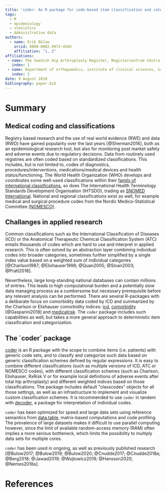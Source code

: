 ```yaml
---
title: 'coder: An R package for code-based item classification and categorization'
tags:
  - R
  - epidemiology
  - statistics
  - Administrative data
authors:
  - name: Erik Bülow
    orcid: 0000-0002-9973-456X
    affiliation: "1, 2"
affiliations:
 - name: The Swedish Hip Arthroplasty Register, Registercentrum Västra Götaland, Gothenburg, Sweden
   index: 1
 - name: Department of orthopaedics, institute of clinical sciences, Sahlgrenska Academy, University of Gothenburg, Gothenburg, Sweden
   index: 2
date: 9 August 2018
bibliography: paper.bib
---
```


# Summary

## Medical coding and classifications

Registry based research and the use of real world evidence (RWE) and data (RWD) have gained popularity over the last years [@Sherman2016], both as an epidemiological research tool, but also for monitoring post market safety and adverse events due to regulatory decisions. Data from routinely used registries are often coded based on standardized classifications. This includes, but is not limited to, codes of diagnostics, procedures/interventions, medications/medical devices and health status/functioning. The World Health Organization (WHO) develops and coordinates some well-used classifications within their [family of international classifications](https://www.who.int/classifications/), so does The International Health Terminology Standards Development Organisation (IHTSDO), trading as [SNOMED International](snomed.org). National and regional classifications exist as well, for example medical and surgical procedure codes from the Nordic Medico-Statistical Committee [(NOMESCO)](http://nowbase.org/). 


## Challanges in applied research

Common classifications such as the International Classification of Diseases (ICD) or the Anatomical Therapeutic Chemical Classification System (ATC) entails thousands of codes which are hard to use and interpret in applied research. This is often solved by an abstraction layer combining individual codes into broader categories, sometimes further simplified by a single index value based on a weighted sum of individual categories [@Charlson1987; @Elixhauser1998; @Quan2005; @Sloan2003; @Pratt2018]. 
 
Nevertheless, large long-standing national databases can contain millions of entries. This leads to high computational burden and a potentially slow data managing process as a cumbersome but necessary prerequisite before any relevant analysis can be performed. There are several R-packages with a delibarate focus on comorbidity data coded by ICD and summarized by the Charlson or Elixhauser comorbidity indices: [icd](https://jackwasey.github.io/icd), [comorbidity](https://ellessenne.github.io/comorbidity/) [@Gasparini2018] and [medicalrisk](https://github.com/patrickmdnet/medicalrisk). The `coder` package includes such capabilities as well, but takes a more general approach to deterministic item classification and categorization.


## The ´coder´ package

[coder](https://eribul.github.io/coder/) is an R package with the scope to combine items (i.e. patients) with generic code sets, and to classify and categorize such data based on generic classification schemes defined by regular expressions. It is easy to combine different classifications (such as multiple versions of ICD, ATC or NOMESCO codes), with different classification schemes (such as Charlson, Elixhauser, RxRisk V or for example local definitions of adverse events after total hip arthroplasty) and different weighted indices based on those classifications. The package includes default "classcodes" objects for all those settings, as well as an infrastructure to implement and visualize custom classification schemes. It is recommended to use `coder` in tandem with [decoder](https://cancercentrum.bitbucket.io/decoder/), a package for interpretation of individual codes.

`coder` has been optimized for speed and large data sets using reference semantics from [data.table](https://rdatatable.gitlab.io/data.table/), matrix-based computations and code profiling. The prevalence of large datasets makes it difficult to use parallel computing however, since the limit of available random-access memory (RAM) often implies a more serious bottleneck, which limits the possibility to multiply data sets for multiple cores. 

`coder` has been used in ongoing, as well as previously published research [@Bulow2017; @Bulow2019; @Bulow2020; @Cnudde2017; @Cnudde2018a; @Berg2018; @Jawad2019; @Wojtowicz2019; @Hansson2020; @Nemes2018a].


# References
